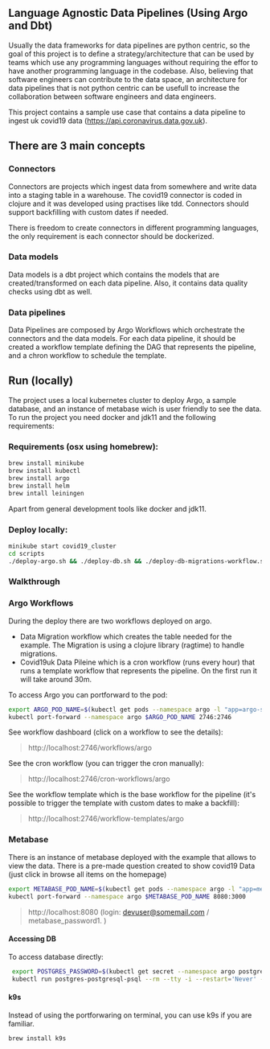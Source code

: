 ## Language Agnostic Data Pipelines (Using Argo and Dbt)

Usually the data frameworks for data pipelines are python centric, so the goal of this project is to define a strategy/architecture that can be used by teams which use any programming languages without requiring the effor to have another programming language in the codebase. Also, believing that software engineers can contribute to the data space, an architecture for data pipelines that is not python centric can be usefull to increase the collaboration between software engineers and data engineers.

This project contains a sample use case that contains a data pipeline to ingest uk covid19 data (https://api.coronavirus.data.gov.uk). 

## There are 3 main concepts

### Connectors
Connectors are projects which ingest data from somewhere and write data into a staging table in a warehouse.
The covid19 connector is coded in clojure and it was developed using practises like tdd.
Connectors should support backfilling with custom dates if needed.

There is freedom to create connectors in different programming languages, the only requirement is each connector should be dockerized.

### Data models
Data models is a dbt project which contains the models that are created/transformed on each data pipeline.
Also, it contains data quality checks using dbt as well.

### Data pipelines
Data Pipelines are composed by Argo Workflows which orchestrate the connectors and the data models. 
For each data pipeline, it should be created a workflow template defining the DAG that represents the pipeline, and a chron workflow to schedule the template.

## Run (locally)
The project uses a local kubernetes cluster to deploy Argo, a sample database, and an instance of metabase wich is user friendly to see the data.
To run the project you need docker and jdk11 and the following requirements:

### Requirements (osx using homebrew):
```bash
brew install minikube
brew install kubectl
brew install argo
brew install helm
brew intall leiningen
```
Apart from general development tools like docker and jdk11.

### Deploy locally:

```bash
minikube start covid19_cluster
cd scripts
./deploy-argo.sh && ./deploy-db.sh && ./deploy-db-migrations-workflow.sh && ./deploy-covid19-workflow.sh && ./deploy-metabase.sh
```

### Walkthrough


### Argo Workflows 

During the deploy there are two workflows deployed on argo.
 - Data Migration workflow which creates the table needed for the example. The Migration is using a clojure library (ragtime) to handle migrations.
 - Covid19uk Data Pileine which is a cron workflow (runs every hour) that runs a template workflow that represents the pipeline. On the first run it will take around 30m.

 To access Argo you can portforward to the pod:

 ```bash
export ARGO_POD_NAME=$(kubectl get pods --namespace argo -l "app=argo-server" -o jsonpath="{.items[0].metadata.name}")
kubectl port-forward --namespace argo $ARGO_POD_NAME 2746:2746
```

See workflow dashboard (click on a workflow to see the details):

> http://localhost:2746/workflows/argo

See the cron workflow (you can trigger the cron manually):

> http://localhost:2746/cron-workflows/argo

See the workflow template which is the base workflow for the pipeline (it's possible to trigger the template with custom dates to make a backfill):

> http://localhost:2746/workflow-templates/argo


### Metabase 

There is an instance of metabase deployed with the example that allows to view the data. There is a pre-made
question created to show covid19 Data (just click in browse all items on the homepage)

```bash
export METABASE_POD_NAME=$(kubectl get pods --namespace argo -l "app=metabase,release=metabase" -o jsonpath="{.items[0].metadata.name}")
kubectl port-forward --namespace argo $METABASE_POD_NAME 8080:3000
```

> http://localhost:8080 (login: devuser@somemail.com / metabase_password1. )


#### Accessing DB

To access database directly:

```bash
 export POSTGRES_PASSWORD=$(kubectl get secret --namespace argo postgres-postgresql -o jsonpath="{.data.postgresql-password}" | base64 --decode)
 kubectl run postgres-postgresql-psql --rm --tty -i --restart='Never' --namespace argo --image docker.io/bitnami/postgresql:11.11.0-debian-10-r31 --env="PGPASSWORD=$POSTGRES_PASSWORD" --command -- psql --host postgres-postgresql -U covid19_user -d covid19_dev -p 5432
```


#### k9s
Instead of using the portforwaring on terminal, you can use k9s if you are familiar.

```bash
brew install k9s
```